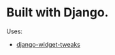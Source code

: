 # Built with Django.

Uses:
 - [django-widget-tweaks](https://github.com/jazzband/django-widget-tweaks)